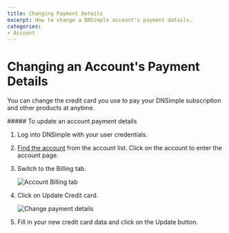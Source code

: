 ```yaml
---
title: Changing Payment Details
excerpt: How to change a DNSimple account's payment details.
categories:
- Account
---
```


# Changing an Account's Payment Details

You can change the credit card you use to pay your DNSimple subscription and other products at anytime.

<div class="section-steps" markdown="1">
##### To update an account payment details

1.  Log into DNSimple with your user credentials.
1.  [Find the account](https://dnsimple.com/user) from the account list. Click on the account to enter the account page.
1.  Switch to the <label>Billing</label> tab.

    ![Account Billing tab](/files/account-billing-tab.png)

1.  Click on <label>Update Credit card</label>.

     ![Change payment details](/files/account-billing-update-card-link.png)

1.  Fill in your new credit card data and click on the <label>Update</label> button.
</div>

